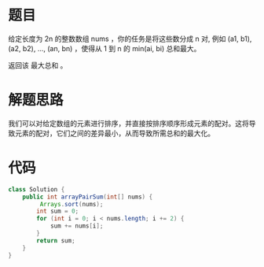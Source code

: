 # 题目

给定长度为 2n 的整数数组 nums ，你的任务是将这些数分成 n 对, 例如 (a1, b1), (a2, b2), ..., (an, bn) ，使得从 1 到 n 的 min(ai, bi) 总和最大。

返回该 最大总和 。

# 解题思路

我们可以对给定数组的元素进行排序，并直接按排序顺序形成元素的配对。这将导致元素的配对，它们之间的差异最小，从而导致所需总和的最大化。

# 代码

```java
class Solution {
    public int arrayPairSum(int[] nums) {
         Arrays.sort(nums);
        int sum = 0;
        for (int i = 0; i < nums.length; i += 2) {
            sum += nums[i];
        }
        return sum;
    }
}
```

